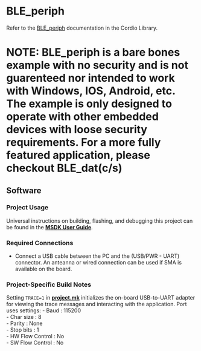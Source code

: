 # BLE_periph
Refer to the [BLE_periph](../../../Libraries/Cordio/docs/Applications/BLE_periph.md) documentation in the Cordio Library.

# NOTE: BLE_periph is a bare bones example with no security and is not guarenteed nor intended to work with Windows, IOS, Android, etc. The example is only designed to operate with other embedded devices with loose security requirements. For a more fully featured application, please checkout BLE_dat(c/s)

## Software

### Project Usage

Universal instructions on building, flashing, and debugging this project can be found in the **[MSDK User Guide](https://analog-devices-msdk.github.io/msdk/USERGUIDE/)**.

### Required Connections
* Connect a USB cable between the PC and the (USB/PWR - UART) connector. An anteanna or wired connection can be used if SMA is available on the board. 

### Project-Specific Build Notes
 Setting `TRACE=1` in [**project.mk**](project.mk) initializes the on-board USB-to-UART adapter for
viewing the trace messages and interacting with the application. Port uses settings:
    - Baud            : 115200  
    - Char size       : 8  
    - Parity          : None  
    - Stop bits       : 1  
    - HW Flow Control : No  
    - SW Flow Control : No  
